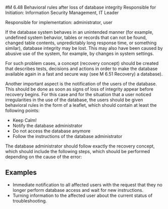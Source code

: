 #M 6.48 Behavioral rules after loss of database integrity
Responsible for Initiation: Information Security Management, IT Leader

Responsible for implementation: administrator, user

If the database system behaves in an unintended manner (for example, undefined system behavior, tables or records that can not be found, changed table contents, unpredictably long response time, or something similar), database integrity may be lost. This may also have been caused by abusive use of the system, for example, by changes in system settings.

For such problem cases, a concept (recovery concept) should be created that describes tests, decisions and actions in order to make the database available again in a fast and secure way (see M 6.51 Recovery) a database).

Another important aspect is the notification of the users of the database. This should be done as soon as signs of loss of integrity appear before recovery begins. For this case and for the situation that a user noticed irregularities in the use of the database, the users should be given behavioral rules in the form of a leaflet, which should contain at least the following points:

* Keep Calm!
* Notify the database administrator
* Do not access the database anymore
* Follow the instructions of the database administrator


The database administrator should follow exactly the recovery concept, which should include the following steps, which should be performed depending on the cause of the error:



## Examples 
* Immediate notification to all affected users with the request that they no longer perform database access and wait for new instructions.
* Turning information to the affected user about the current status of troubleshooting.




